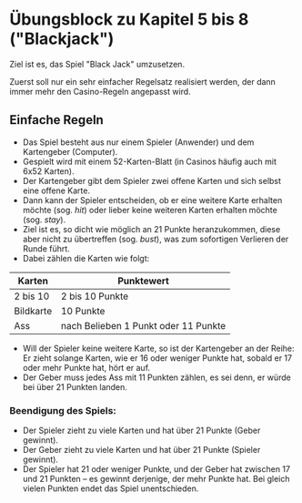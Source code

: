 # Übungsblock zu Kapitel 5 bis 8 ("Blackjack")

Ziel ist es, das Spiel "Black Jack" umzusetzen.

Zuerst soll nur ein sehr einfacher Regelsatz realisiert werden, der dann immer mehr den Casino-Regeln angepasst wird.

## Einfache Regeln

* Das Spiel besteht aus nur einem Spieler (Anwender) und dem Kartengeber (Computer).
* Gespielt wird mit einem 52-Karten-Blatt (in Casinos häufig auch mit 6x52 Karten).
* Der Kartengeber gibt dem Spieler zwei offene Karten und sich selbst eine offene Karte.
* Dann kann der Spieler entscheiden, ob er eine weitere Karte erhalten möchte (sog. _hit_) oder lieber keine weiteren Karten erhalten möchte (sog. _stay_).
* Ziel ist es, so dicht wie möglich an 21 Punkte heranzukommen, diese aber nicht zu übertreffen (sog. _bust_), was zum sofortigen Verlieren der Runde führt.
* Dabei zählen die Karten wie folgt:

Karten     | Punktewert
---------- | -------------
2 bis 10   | 2 bis 10 Punkte
Bildkarte  | 10 Punkte
Ass        | nach Belieben 1 Punkt oder 11 Punkte

* Will der Spieler keine weitere Karte, so ist der Kartengeber an der Reihe: Er zieht solange Karten, wie er 16 oder weniger Punkte hat, sobald er 17 oder mehr Punkte hat, hört er auf.
* Der Geber muss jedes Ass mit 11 Punkten zählen, es sei denn, er würde bei über 21 Punkten landen.

### Beendigung des Spiels:

* Der Spieler zieht zu viele Karten und hat über 21 Punkte (Geber gewinnt).
* Der Geber zieht zu viele Karten und hat über 21 Punkte (Spieler gewinnt).
* Der Spieler hat 21 oder weniger Punkte, und der Geber hat zwischen 17 und 21 Punkten – es gewinnt derjenige, der mehr Punkte hat. Bei gleich vielen Punkten endet das Spiel unentschieden.
